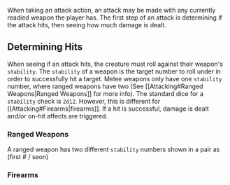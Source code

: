 When taking an attack action, an attack may be made with any currently readied weapon the player has. The first step of an attack is determining if the attack hits, then seeing how much damage is dealt.

## Determining Hits
When seeing if an attack hits, the creature must roll against their weapon's `stability`. The `stability` of a weapon is the target number to roll under in order to successfully hit a target. Melee weapons only have one `stability` number, where ranged weapons have two (See [[Attacking#Ranged Weapons|Ranged Weapons]] for more info). The standard dice for a `stability` check is `2d12`. However, this is different for [[Attacking#Firearms|firearms]]. If a hit is successful, damage is dealt and/or on-hit affects are triggered.

### Ranged Weapons
A ranged weapon has two different `stability` numbers shown in a pair as (first # / seon)

### Firearms